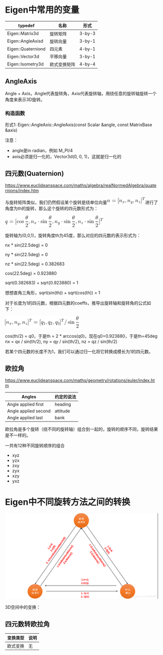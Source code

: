 

# Eigen中常用的变量

typedef | 名称 | 形式
----|----|----
Eigen::Matrix3d | 旋转矩阵 | 3-by-3
Eigen::AngleAxisd | 旋转向量 | 3-by-1
Eigen::Quaterniond | 四元素 | 4-by-1
Eigen::Vector3d | 平移向量 | 3-by-1
Eigen::Isometry3d | 欧式变换矩阵 | 4-by-4

## AngleAxis

Angle + Axis，Angle代表旋转角，Axis代表旋转轴，用绕任意的旋转轴旋转一个角度来表示3D旋转。

### 构造函数

形式1: Eigen::AngleAxis::AngleAxis(const Scalar &angle, const MatrixBase<Derived> &axis)

注意：
- angle是in radian，例如 M_PI/4
- axis必须是归一化的，Vector3d(0, 0, 1)，这就是归一化的

## 四元数(Quaternion)

https://www.euclideanspace.com/maths/algebra/realNormedAlgebra/quaternions/index.htm

与旋转矩阵类似，我们仍然假设某个旋转是绕单位向量![unit rotation vector](imgs/unit_vector.gif "unit rotation vector")进行了角度为th的旋转，那么这个旋转的四元数形式为：

![quaternion](imgs/quaternion_from_rotation_vector.gif "quaternion1")

旋转轴为(0,0,1)，旋转角度th为45度，那么对应的四元数的表示形式为：

nx * sin(22.5deg) = 0

ny * sin(22.5deg) = 0

nz * sin(22.5deg) = 0.382683

cos(22.5deg) = 0.923880

sqrt(0.382683) + sqrt(0.923880) = 1

想想直角三角形，sqrt(sin(th)) + sqrt(cos(th)) = 1

对于长度为1的四元数，根据四元数的coeffs，推导出旋转轴和旋转角的公式如下：

![RotationVector_from_Q](imgs/RotationVector_from_Quaternion.gif "RotationVector_from_Q")

cos(th/2) = q0，于是th = 2 * arccos(q0)，现在q0=0.923880，于是th=45deg
nx = qx / sin(th/2), ny = qy / sin(th/2), nz = qz / sin(th/2)

若某个四元数的长度不为1，我们可以通过归一化将它转换成模长为1的四元数。

## 欧拉角

https://www.euclideanspace.com/maths/geometry/rotations/euler/index.htm


Angles | 约定的说法
----|----
Angle applied first | heading
Angle applied second | attitude
Angle applied last | bank

欧拉角是多个旋转（绕不同的旋转轴）组合到一起的，旋转的顺序不同，旋转结果是不一样的。

一共有12种不同旋转顺序的组合

- xyz
- yzx
- zxy
- zyx
- xzy
- yxz



# Eigen中不同旋转方法之间的转换

![trans_among_rotations](imgs/Eigen_rotation_transformator.png "trans_among_rotations")

3D空间中的变换：


## 四元数转欧拉角


变换类型|说明
----|----
欧式变换 | 无